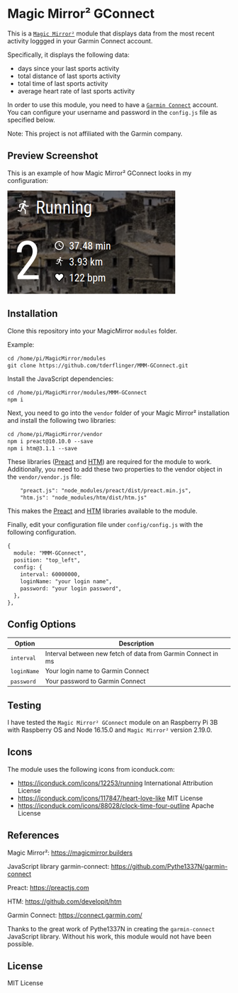 # Magic Mirror² GConnect

This is a [`Magic Mirror²`](https://magicmirror.builders/) module that displays data from the most recent activity loggged
in your Garmin Connect account.

Specifically, it displays the following data:
- days since your last sports activity
- total distance of last sports activity
- total time of last sports activity
- average heart rate of last sports activity

In order to use this module, you need to have a [`Garmin Connect`](https://connect.garmin.com/) account. You can configure
your username and password in the `config.js` file as specified below.

Note: This project is not affiliated with the Garmin company.

## Preview Screenshot

This is an example of how Magic Mirror² GConnect looks in my configuration:

![Magic Mirror² Garmin exmaple screen](./doc/screenshot-MMM-GConnect.png)

## Installation

Clone this repository into your MagicMirror `modules` folder.

Example:

```
cd /home/pi/MagicMirror/modules
git clone https://github.com/tderflinger/MMM-GConnect.git
```

Install the JavaScript dependencies:

```
cd /home/pi/MagicMirror/modules/MMM-GConnect
npm i
```

Next, you need to go into the `vendor` folder of your Magic Mirror² installation and install the following two libraries:

```
cd /home/pi/MagicMirror/vendor
npm i preact@10.10.0 --save
npm i htm@3.1.1 --save
```

These libraries ([Preact](https://preactjs.com) and [HTM](https://github.com/developit/htm)) are required for the module to work. Additionally, you need to add these two properties to the
vendor object in the `vendor/vendor.js` file:

```
	"preact.js": "node_modules/preact/dist/preact.min.js",
	"htm.js": "node_modules/htm/dist/htm.js"
```

This makes the [Preact](https://preactjs.com) and [HTM](https://github.com/developit/htm) libraries available to the module.

Finally, edit your configuration file under `config/config.js` with the following configuration.
```
{	
  module: "MMM-GConnect",
  position: "top_left",
  config: {
    interval: 60000000,
    loginName: "your login name",
    password: "your login password",
  },
},
```

## Config Options
| **Option**        | **Description** |
| --- | --- |
| `interval`      | Interval between new fetch of data from Garmin Connect in ms |
| `loginName`      | Your login name to Garmin Connect |
| `password`      | Your password to Garmin Connect |

## Testing

I have tested the `Magic Mirror² GConnect` module on an Raspberry Pi 3B with Raspberry OS
and Node 16.15.0 and `Magic Mirror²` version 2.19.0.

## Icons

The module uses the following icons from iconduck.com:

- https://iconduck.com/icons/12253/running International Attribution License
- https://iconduck.com/icons/117847/heart-love-like MIT License
- https://iconduck.com/icons/88028/clock-time-four-outline Apache License

## References

Magic Mirror²: https://magicmirror.builders

JavaScript library garmin-connect: https://github.com/Pythe1337N/garmin-connect

Preact: https://preactjs.com

HTM: https://github.com/developit/htm

Garmin Connect: https://connect.garmin.com/

Thanks to the great work of Pythe1337N in creating the `garmin-connect` JavaScript library.
Without his work, this module would not have been possible.

## License

MIT License